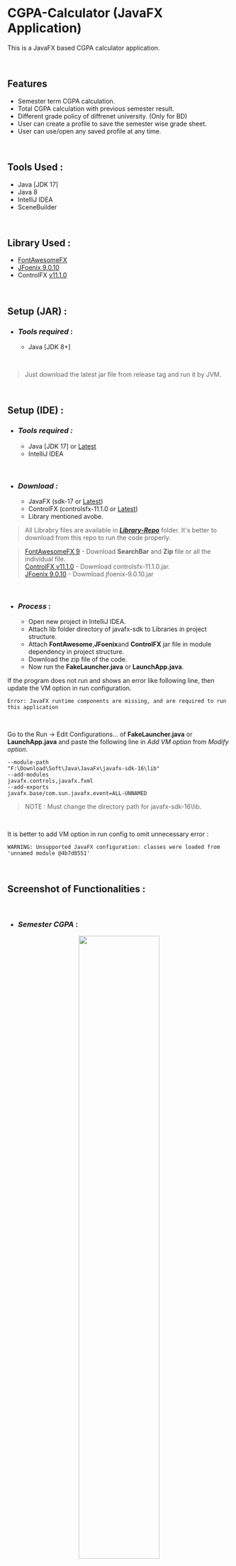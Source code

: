 # CGPA-Calculator (JavaFX Application)

This is a JavaFX based CGPA calculator application. 

<br>

## Features

- Semester term CGPA calculation.
- Total CGPA calculation with previous semester result.
- Different grade policy of diffrenet university. (Only for BD)
- User can create a profile to save the semester wise grade sheet.
- User can use/open any saved profile at any time.


<br>

## Tools Used :

- Java [JDK 17]
- Java 8
- IntelliJ IDEA
- SceneBuilder

<br>

## Library Used :

- [FontAwesomeFX](https://github.com/Jerady/fontawesomefx-glyphsbrowser)
- [JFoenix 9.0.10](http://www.jfoenix.com/)
- ControlFX [v11.1.0](https://jar-download.com/artifacts/org.controlsfx/controlsfx-samples)

<br>

## Setup (JAR) :

- ### _Tools required_ :
  - Java [JDK 8+]


<br>

> Just download the latest jar file from release tag and run it by JVM. 

<br>

## Setup (IDE) :

- ### _Tools required :_
  - Java [JDK 17] or [Latest](https://www.oracle.com/java/technologies/downloads/)
  - IntelliJ IDEA

<br>

- ### _Download :_
  - JavaFX (sdk-17 or [Latest](https://gluonhq.com/products/javafx/))
  - ControlFX (controlsfx-11.1.0 or [Latest](https://jar-download.com/artifacts/org.controlsfx/controlsfx-samples))
  - Library mentioned avobe.

> All Librabry files are available in [**_Library-Repo_**](https://github.com/ashik5757/Library-Repo.git) folder. It's better to download from this repo to run the code properly.

>  [FontAwesomeFX 9](https://github.com/ashik5757/Library-Repo/tree/master/Java/FontAwesomeFX) - Download **SearchBar** and **Zip** file or all the individual file. <br>
>  [ControlFX v11.1.0](https://github.com/ashik5757/Library-Repo/tree/master/Java/ControlFX) - Dowmload controlsfx-11.1.0.jar. <br>
>  [JFoenix 9.0.10](https://github.com/ashik5757/Library-Repo/tree/master/Java/JFoenix) - Dowmload jfoenix-9.0.10.jar

<br>


- ### _Process_ :

  - Open new project in IntelliJ IDEA.
  - Attach lib folder directory of javafx-sdk to Libraries in project structure.
  - Attach **FontAwesome**,**JFoenix**and **ControlFX** jar file in module dependency in project structure.
  - Download the zip file of the code.
  - Now run the **FakeLauncher.java** or **LaunchApp.java**.

If the program does not run and shows an error like following line, then update the VM option in run configuration.

    Error: JavaFX runtime components are missing, and are required to run this application

<br>

Go to the Run -> Edit Configurations... of **FakeLauncher.java** or **LaunchApp.java** and paste the following line in _Add VM option_ from _Modify option_.

~~~
--module-path
"F:\Download\Soft\Java\JavaFx\javafx-sdk-16\lib"
--add-modules
javafx.controls,javafx.fxml
--add-exports
javafx.base/com.sun.javafx.event=ALL-UNNAMED
~~~

> NOTE : Must change the directory path for javafx-sdk-16\lib.

<br>

It is better to add VM option in run config to omit unnecessary error :

    WARNING: Unsupported JavaFX configuration: classes were loaded from 'unnamed module @4b7d8551'


<br>


## Screenshot of Functionalities :

<br>

- ### _Semester CGPA_ :


<p align="center" width="100%">
    <img src="https://user-images.githubusercontent.com/81816852/144481614-4d3b597f-832b-48f3-90cf-38b003559355.png" height="60%" width="60%">
</p>

<br>

- ### _Total CGPA_ :
<p align="center" width="100%">
    <img src="https://user-images.githubusercontent.com/81816852/144481852-9ff51692-50a7-4126-869a-cc4e9d25bde2.png" height="60%" width="60%">
    <img src="https://user-images.githubusercontent.com/81816852/144482091-065f21cf-dc3f-4938-860c-3488ca140a64.png" height="60%" width="60%">
</p>

<br>

- ### _Create a New Profile_ :
<p align="center" width="100%">
    <img src="https://user-images.githubusercontent.com/81816852/144481911-1810b302-005b-48fd-acb9-bda0e8c31fe0.png" height="60%" width="60%">
</p>

<br>

- ### _Saved Profile_ :
<p align="center" width="100%">
    <img src="https://user-images.githubusercontent.com/81816852/144481976-b91ebe11-ed87-49fe-9473-9c3f7cf48a47.png" height="60%" width="60%">
    <img src="https://user-images.githubusercontent.com/81816852/144482210-ab3deed5-ec2d-4d54-b320-3e3fa0fc2b66.png" height="60%" width="60%">
    <img src="https://user-images.githubusercontent.com/81816852/144482295-1a61b428-0118-4489-99b9-1c66a9891d00.png" height="60%" width="60%">
    <img src="https://user-images.githubusercontent.com/81816852/144482328-fc7cfc73-5ab8-4905-adba-89501c89c91f.png" height="60%" width="60%">
    <img src="https://user-images.githubusercontent.com/81816852/144482662-89d8f8e5-7a49-416b-872a-57e6b875b063.png" height="60%" width="60%">
    <img src="https://user-images.githubusercontent.com/81816852/144483244-5fb1ebd5-c7d7-466c-bb4b-6ec621bd504f.png" height="60%" width="60%">
    <img src="https://user-images.githubusercontent.com/81816852/144483359-a5862092-dbe8-4daf-81b2-bb49bad7f460.png" height="60%" width="60%">
</p>

<br>








